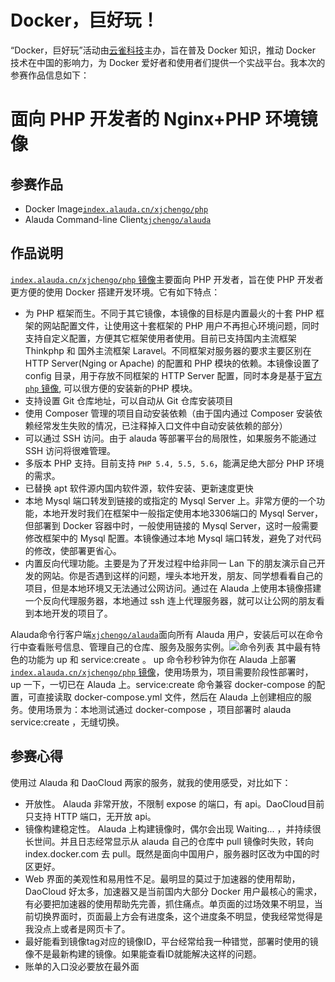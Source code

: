 # Docker，巨好玩！

“Docker，巨好玩”活动由[云雀科技](https://www.alauda.cn/)主办，旨在普及 Docker 知识，推动 Docker 技术在中国的影响力，为 Docker 爱好者和使用者们提供一个实战平台。我本次的参赛作品信息如下：

# 面向 PHP 开发者的 Nginx+PHP 环境镜像

## 参赛作品

-	Docker Image[`index.alauda.cn/xjchengo/php`](https://github.com/xjchengo/docker-nginx-php)
-	Alauda Command-line Client[`xjchengo/alauda`](https://github.com/xjchengo/alauda-php)

## 作品说明

[`index.alauda.cn/xjchengo/php` 镜像](https://github.com/xjchengo/docker-nginx-php)主要面向 PHP 开发者，旨在使 PHP 开发者更方便的使用 Docker 搭建开发环境。它有如下特点：

- 为 PHP 框架而生。不同于其它镜像，本镜像的目标是内置最火的十套 PHP 框架的网站配置文件，让使用这十套框架的 PHP 用户不再担心环境问题，同时支持自定义配置，方便其它框架使用者使用。目前已支持国内主流框架 Thinkphp 和 国外主流框架 Laravel。不同框架对服务器的要求主要区别在 HTTP Server(Nging or Apache) 的配置和 PHP 模块的依赖。本镜像设置了 config 目录，用于存放不同框架的 HTTP Server 配置，同时本身是基于[官方 `php` 镜像](https://github.com/docker-library/docs/tree/master/php), 可以很方便的安装新的PHP 模块。
- 支持设置 Git 仓库地址，可以自动从 Git 仓库安装项目
- 使用 Composer 管理的项目自动安装依赖（由于国内通过 Composer 安装依赖经常发生失败的情况，已注释掉入口文件中自动安装依赖的部分）
- 可以通过 SSH 访问。由于 alauda 等部署平台的局限性，如果服务不能通过 SSH 访问将很难管理。
- 多版本 PHP 支持。目前支持 `PHP 5.4, 5.5, 5.6`，能满足绝大部分 PHP 环境的需求。
- 已替换 apt 软件源内国内软件源，软件安装、更新速度更快
- 本地 Mysql 端口转发到链接的或指定的 Mysql Server 上。非常方便的一个功能，本地开发时我们在框架中一般指定使用本地3306端口的 Mysql Server，但部署到 Docker 容器中时，一般使用链接的 Mysql Server，这时一般需要修改框架中的 Mysql 配置。本镜像通过本地 Mysql 端口转发，避免了对代码的修改，使部署更省心。
- 内置反向代理功能。主要是为了开发过程中给非同一 Lan 下的朋友演示自己开发的网站。你是否遇到这样的问题，埋头本地开发，朋友、同学想看看自己的项目，但是本地环境又无法通过公网访问。通过在 Alauda 上使用本镜像搭建一个反向代理服务器，本地通过 ssh 连上代理服务器，就可以让公网的朋友看到本地开发的项目了。

Alauda命令行客户端[`xjchengo/alauda`](https://github.com/xjchengo/alauda-php)面向所有 Alauda 用户，安装后可以在命令行中查看账号信息、管理自己的仓库、服务及服务实例。![命令列表](http://7xjbct.com2.z0.glb.qiniucdn.com/cmd.png) 其中最有特色的功能为 up 和 service:create 。 up 命令秒秒钟为你在 Alauda 上部署[`index.alauda.cn/xjchengo/php` 镜像](https://github.com/xjchengo/docker-nginx-php)，使用场景为，项目需要阶段性部署时， up 一下，一切已在 Alauda 上。service:create 命令兼容 docker-compose 的配置，可直接读取 docker-compose.yml 文件，然后在 Alauda 上创建相应的服务。使用场景为：本地测试通过 docker-compose ，项目部署时 alauda service:create ，无缝切换。 

## 参赛心得

使用过 Alauda 和 DaoCloud 两家的服务，就我的使用感受，对比如下：

- 开放性。 Alauda 非常开放，不限制 expose 的端口，有 api。DaoCloud目前只支持 HTTP 端口，无开放 api。
- 镜像构建稳定性。 Alauda 上构建镜像时，偶尔会出现 Waiting... ，并持续很长世间。并且日志经常显示从 alauda 自己的仓库中 pull 镜像时失败，转向 index.docker.com 去 pull。既然是面向中国用户，服务器时区改为中国的时区更好。
- Web 界面的美观性和易用性不足。最明显的莫过于加速器的使用帮助，DaoCloud 好太多，加速器又是当前国内大部分 Docker 用户最核心的需求，有必要把加速器的使用帮助先完善，抓住痛点。单页面的过场效果不明显，当前切换界面时，页面最上方会有进度条，这个进度条不明显，使我经常觉得是我没点上或者是网页卡了。
- 最好能看到镜像tag对应的镜像ID，平台经常给我一种错觉，部署时使用的镜像不是最新构建的镜像。如果能查看ID就能解决这样的问题。
- 账单的入口没必要放在最外面
